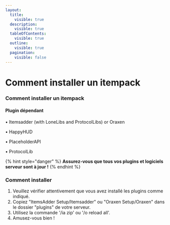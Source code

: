 ```yaml
---
layout:
  title:
    visible: true
  description:
    visible: true
  tableOfContents:
    visible: true
  outline:
    visible: true
  pagination:
    visible: false
---
```


# Comment installer un itempack

### **Comment installer un itempack**

#### **Plugin dépendant**

• Itemsadder (with LoneLibs and ProtocolLibs) or Oraxen&#x20;

• HappyHUD

• PlaceholderAPI&#x20;

• ProtocolLib

{% hint style="danger" %}
**Assurez-vous que tous vos plugins et logiciels serveur sont à jour !**
{% endhint %}

### **Comment installer**

1. Veuillez vérifier attentivement que vous avez installé les plugins comme indiqué.
2. Copiez "ItemsAdder Setup/Itemsadder" ou "Oraxen Setup/Oraxen" dans le dossier "plugins" de votre serveur.
3. Utilisez la commande '/ia zip' ou '/o reload all'.
4. Amusez-vous bien !

